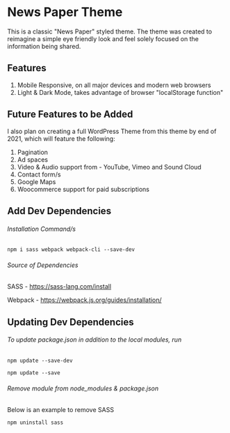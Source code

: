 # News Paper Theme

This is a classic "News Paper" styled theme. The theme was created to reimagine a simple eye friendly look and feel solely focused on the information being shared.

## Features
1. Mobile Responsive, on all major devices and modern web browsers
2. Light & Dark Mode, takes advantage of browser "localStorage function"

## Future Features to be Added
I also plan on creating a full WordPress Theme from this theme by end of 2021,
which will feature the following:
1. Pagination
2. Ad spaces
3. Video & Audio support from - YouTube, Vimeo and Sound Cloud
4. Contact form/s
5. Google Maps
6. Woocommerce support for paid subscriptions


## Add Dev Dependencies
###### Installation Command/s

```
npm i sass webpack webpack-cli --save-dev
```

###### Source of Dependencies

SASS - https://sass-lang.com/install

Webpack - https://webpack.js.org/guides/installation/

## Updating Dev Dependencies 
###### To update package.json in addition to the local modules, run

```
npm update --save-dev

npm update --save
```

###### Remove module from node_modules & package.json

Below is an example to remove SASS

```
npm uninstall sass
```
